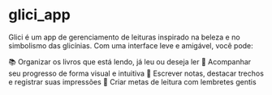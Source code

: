 # glici_app
Glici é um app de gerenciamento de leituras inspirado na beleza e no simbolismo das glicínias.
Com uma interface leve e amigável, você pode:

📚 Organizar os livros que está lendo, já leu ou deseja ler
🌸 Acompanhar seu progresso de forma visual e intuitiva
📝 Escrever notas, destacar trechos e registrar suas impressões
📅 Criar metas de leitura com lembretes gentis
